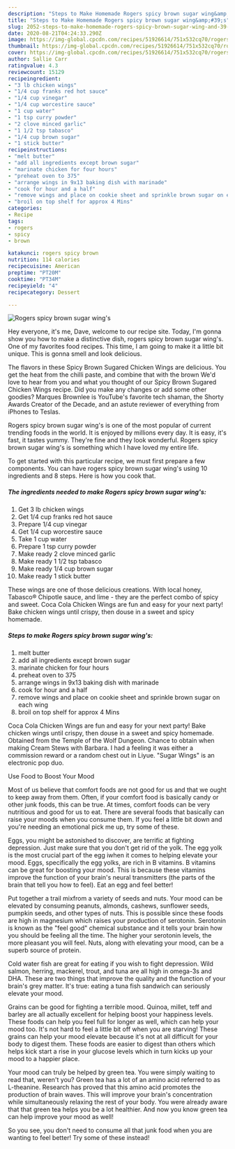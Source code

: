 ```yaml
---
description: "Steps to Make Homemade Rogers spicy brown sugar wing&amp;#39;s"
title: "Steps to Make Homemade Rogers spicy brown sugar wing&amp;#39;s"
slug: 2052-steps-to-make-homemade-rogers-spicy-brown-sugar-wing-and-39-s
date: 2020-08-21T04:24:33.290Z
image: https://img-global.cpcdn.com/recipes/51926614/751x532cq70/rogers-spicy-brown-sugar-wings-recipe-main-photo.jpg
thumbnail: https://img-global.cpcdn.com/recipes/51926614/751x532cq70/rogers-spicy-brown-sugar-wings-recipe-main-photo.jpg
cover: https://img-global.cpcdn.com/recipes/51926614/751x532cq70/rogers-spicy-brown-sugar-wings-recipe-main-photo.jpg
author: Sallie Carr
ratingvalue: 4.3
reviewcount: 15129
recipeingredient:
- "3 lb chicken wings"
- "1/4 cup franks red hot sauce"
- "1/4 cup vinegar"
- "1/4 cup worcestire sauce"
- "1 cup water"
- "1 tsp curry powder"
- "2 clove minced garlic"
- "1 1/2 tsp tabasco"
- "1/4 cup brown sugar"
- "1 stick butter"
recipeinstructions:
- "melt butter"
- "add all ingredients except brown sugar"
- "marinate chicken for four hours"
- "preheat oven to 375"
- "arrange wings in 9x13 baking dish with marinade"
- "cook for hour and a half"
- "remove wings and place on cookie sheet and sprinkle brown sugar on each wing"
- "broil on top shelf for approx 4 Mins"
categories:
- Recipe
tags:
- rogers
- spicy
- brown

katakunci: rogers spicy brown 
nutrition: 114 calories
recipecuisine: American
preptime: "PT20M"
cooktime: "PT34M"
recipeyield: "4"
recipecategory: Dessert

---
```



![Rogers spicy brown sugar wing&#39;s](https://img-global.cpcdn.com/recipes/51926614/751x532cq70/rogers-spicy-brown-sugar-wings-recipe-main-photo.jpg)

Hey everyone, it's me, Dave, welcome to our recipe site. Today, I'm gonna show you how to make a distinctive dish, rogers spicy brown sugar wing&#39;s. One of my favorites food recipes. This time, I am going to make it a little bit unique. This is gonna smell and look delicious.

The flavors in these Spicy Brown Sugared Chicken Wings are delicious. You get the heat from the chilli paste, and combine that with the brown We&#39;d love to hear from you and what you thought of our Spicy Brown Sugared Chicken Wings recipe. Did you make any changes or add some other goodies? Marques Brownlee is YouTube&#39;s favorite tech shaman, the Shorty Awards Creator of the Decade, and an astute reviewer of everything from iPhones to Teslas.

Rogers spicy brown sugar wing&#39;s is one of the most popular of current trending foods in the world. It is enjoyed by millions every day. It is easy, it's fast, it tastes yummy. They're fine and they look wonderful. Rogers spicy brown sugar wing&#39;s is something which I have loved my entire life.


To get started with this particular recipe, we must first prepare a few components. You can have rogers spicy brown sugar wing&#39;s using 10 ingredients and 8 steps. Here is how you cook that.

<!--inarticleads1-->

##### The ingredients needed to make Rogers spicy brown sugar wing&#39;s:

1. Get 3 lb chicken wings
1. Get 1/4 cup franks red hot sauce
1. Prepare 1/4 cup vinegar
1. Get 1/4 cup worcestire sauce
1. Take 1 cup water
1. Prepare 1 tsp curry powder
1. Make ready 2 clove minced garlic
1. Make ready 1 1/2 tsp tabasco
1. Make ready 1/4 cup brown sugar
1. Make ready 1 stick butter


These wings are one of those delicious creations. With local honey, Tabasco® Chipotle sauce, and lime - they are the perfect combo of spicy and sweet. Coca Cola Chicken Wings are fun and easy for your next party! Bake chicken wings until crispy, then douse in a sweet and spicy homemade. 

<!--inarticleads2-->

##### Steps to make Rogers spicy brown sugar wing&#39;s:

1. melt butter
1. add all ingredients except brown sugar
1. marinate chicken for four hours
1. preheat oven to 375
1. arrange wings in 9x13 baking dish with marinade
1. cook for hour and a half
1. remove wings and place on cookie sheet and sprinkle brown sugar on each wing
1. broil on top shelf for approx 4 Mins


Coca Cola Chicken Wings are fun and easy for your next party! Bake chicken wings until crispy, then douse in a sweet and spicy homemade. Obtained from the Temple of the Wolf Dungeon. Chance to obtain when making Cream Stews with Barbara. I had a feeling it was either a commission reward or a random chest out in Liyue. &#34;Sugar Wings&#34; is an electronic pop duo. 

Use Food to Boost Your Mood


Most of us believe that comfort foods are not good for us and that we ought to keep away from them. Often, if your comfort food is basically candy or other junk foods, this can be true. At times, comfort foods can be very nutritious and good for us to eat. There are several foods that basically can raise your moods when you consume them. If you feel a little bit down and you're needing an emotional pick me up, try some of these.

Eggs, you might be astonished to discover, are terrific at fighting depression. Just make sure that you don't get rid of the yolk. The egg yolk is the most crucial part of the egg iwhen it comes to helping elevate your mood. Eggs, specifically the egg yolks, are rich in B vitamins. B vitamins can be great for boosting your mood. This is because these vitamins improve the function of your brain's neural transmitters (the parts of the brain that tell you how to feel). Eat an egg and feel better!

Put together a trail mixfrom a variety of seeds and nuts. Your mood can be elevated by consuming peanuts, almonds, cashews, sunflower seeds, pumpkin seeds, and other types of nuts. This is possible since these foods are high in magnesium which raises your production of serotonin. Serotonin is known as the "feel good" chemical substance and it tells your brain how you should be feeling all the time. The higher your serotonin levels, the more pleasant you will feel. Nuts, along with elevating your mood, can be a superb source of protein.

Cold water fish are great for eating if you wish to fight depression. Wild salmon, herring, mackerel, trout, and tuna are all high in omega-3s and DHA. These are two things that improve the quality and the function of your brain's grey matter. It's true: eating a tuna fish sandwich can seriously elevate your mood. 

Grains can be good for fighting a terrible mood. Quinoa, millet, teff and barley are all actually excellent for helping boost your happiness levels. These foods can help you feel full for longer as well, which can help your mood too. It's not hard to feel a little bit off when you are starving! These grains can help your mood elevate because it's not at all difficult for your body to digest them. These foods are easier to digest than others which helps kick start a rise in your glucose levels which in turn kicks up your mood to a happier place.

Your mood can truly be helped by green tea. You were simply waiting to read that, weren't you? Green tea has a lot of an amino acid referred to as L-theanine. Research has proved that this amino acid promotes the production of brain waves. This will improve your brain's concentration while simultaneously relaxing the rest of your body. You were already aware that that green tea helps you be a lot healthier. And now you know green tea can help improve your mood as well!

So you see, you don't need to consume all that junk food when you are wanting to feel better! Try some of these instead!

